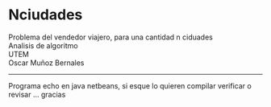 # Nciudades

Problema del vendedor viajero, para una cantidad n ciduades  
Analisis de algoritmo  
UTEM  
Oscar Muñoz Bernales  

-----------------------------------------------------------------  
Programa echo en java netbeans, si esque lo quieren compilar verificar o revisar ... gracias
